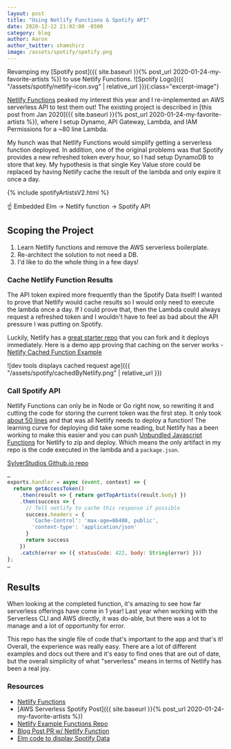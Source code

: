 ```yaml
---
layout: post
title: "Using Netlify Functions & Spotify API"
date: 2020-12-22 21:02:00 -0500
category: blog
author: Aaron
author_twitter: shamshirz
image: /assets/spotify/spotify.png
---
```


Revamping my [Spotify post]({{ site.baseurl }}{% post_url 2020-01-24-my-favorite-artists %}) to use Netlify Functions.
![Spotify Logo]({{ "/assets/spotify/netlify-icon.svg" | relative_url }}){:class="excerpt-image"}

<!--more-->
[Netlify Functions](https://docs.netlify.com/functions/build-with-javascript/#unbundled-javascript-function-deploys) peaked my interest this year and I re-implemented an AWS serverless API to test them out! The existing project is described in [this post from Jan 2020]({{ site.baseurl }}{% post_url 2020-01-24-my-favorite-artists %}), where I setup Dynamo, API Gateway, Lambda, and IAM Permissions for a ~80 line Lambda.

My hunch was that Netlify Functions would simplify getting a serverless function deployed. In addition, one of the original problems was that Spotify provides a new refreshed token every hour, so I had setup DynamoDB to store that key. My hypothesis is that single Key Value store could be replaced by having Netlify cache the result of the lambda and only expire it once a day.

<!-- Includes header, styling, & link to the Repo -->
{% include spotifyArtistsV2.html %}

☝️ Embedded Elm -> Netlify function -> Spotify API

## Scoping the Project
1. Learn Netlify functions and remove the AWS serverless boilerplate.
2. Re-architect the solution to not need a DB.
3. I'd like to do the whole thing in a few days!


### Cache Netlify Function Results
The API token expired more frequently than the Spotify Data itself! I wanted to prove that Netlify would cache results so I would only need to execute the lambda once a day. If I could prove that, then the Lambda could always request a refreshed token and I wouldn't have to feel as bad about the API pressure I was putting on Spotify.

Luckily, Netlify has a [great starter repo](https://github.com/netlify/functions) that you can fork and it deploys immediately. Here is a demo app proving that caching on the server works - [Netlify Cached Function Example](https://github.com/shamshirz/netlify-functions-example/blob/master/src/lambda/cached.js)

![dev tools displays cached request age]({{ "/assets/spotify/cachedByNetlify.png" | relative_url }})

### Call Spotify API
Netlify Functions can only be in Node or Go right now, so rewriting it and cutting the code for storing the current token was the first step. It only took [about 50 lines](https://github.com/SylverStudios/SylverStudios.github.io/pull/44) and that was all Netlify needs to deploy a function! The learning curve for deploying did take some reading, but Netlify has a been working to make this easier and you can push [Unbundled Javascript Functions](https://docs.netlify.com/functions/build-with-javascript/#unbundled-javascript-function-deploys) for Netlify to zip and deploy. Which means the only artifact in my repo is the code executed in the lambda and a `package.json`.

[SylverStudios Github.io repo](https://github.com/SylverStudios/SylverStudios.github.io/pull/44)
```javascript
…
exports.handler = async (event, context) => {
  return getAccessToken()
    .then(result => { return getTopArtists(result.body) })
    .then(success => {
      // Tell netlify to cache this response if possible
      success.headers = {
        'Cache-Control': 'max-age=86400, public',
        'content-type': 'application/json'
      }
      return success
    })
    .catch(error => ({ statusCode: 422, body: String(error) }))
};
…
```


## Results

When looking at the completed function, it's amazing to see how far serverless offerings have come in 1 year! Last year when working with the Serverless CLI and AWS directly, it was do-able, but there was a lot to manage and a lot of opportunity for error.

This repo has the single file of code that's important to the app and that's it! Overall, the experience was really easy. There are a lot of different examples and docs out there and it's easy to find ones that are out of date, but the overall simplicity of what "serverless" means in terms of Netlify has been a real joy.


### Resources
* [Netlify Functions](https://docs.netlify.com/functions/build-with-javascript/#unbundled-javascript-function-deploys)
* [AWS Serverless Spotify Post]({{ site.baseurl }}{% post_url 2020-01-24-my-favorite-artists %})
* [Netlify Example Functions Repo](https://github.com/netlify/functions)
* [Blog Post PR w/ Netlify Function](https://github.com/SylverStudios/SylverStudios.github.io/pull/44)
* [Elm code to display Spotify Data](https://github.com/SylverStudios/spotify-highlights/tree/master/ui)
